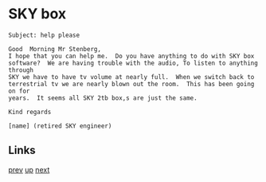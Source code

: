 # SKY box

    Subject: help please

    Good  Morning Mr Stenberg,
    I hope that you can help me.  Do you have anything to do with SKY box
    software?  We are having trouble with the audio, To listen to anything through
    SKY we have to have tv volume at nearly full.  When we switch back to
    terrestrial tv we are nearly blown out the room.  This has been going on for
    years.  It seems all SKY 2tb box,s are just the same.

    Kind regards

    [name] (retired SKY engineer)

## Links

[prev](2021-04-04.md) [up](../) [next](2021-07-03.md)
